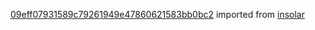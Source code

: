 [09eff07931589c79261949e47860621583bb0bc2](https://github.com/insolar/insolar/commit/09eff07931589c79261949e47860621583bb0bc2) imported from [insolar](https://github.com/insolar/insolar)
